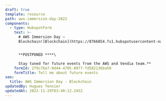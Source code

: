 ```yaml
---
draft: true
template: resource
path: aws-immersion-day-2022
components:
  - type: HubspotForm
    text: >-
      # AWS Immersion Day —
      Blockchain![Blockchain](https://8766854.fs1.hubspotusercontent-na1.net/hubfs/8766854/.Vendia%20Iso%20Images%20(approved)/Blockchain.png)


      **POSTPONED ****\

      Stay tuned for future events from the AWS and Vendia team.**
    formId: 2f9c76e7-0d44-4705-8977-fd582136ba50
    formTitle: Tell me about future events
seo:
  title: AWS Immersion Day - Blockchain
updatedBy: Hugues Tennier
updatedAt: 2022-11-29T03:40:12.245Z
---
```

